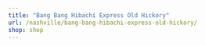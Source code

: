 ```yaml
---
title: "Bang Bang Hibachi Express Old Hickory"
url: /nashville/bang-bang-hibachi-express-old-hickory/
shop: shop
---
```

